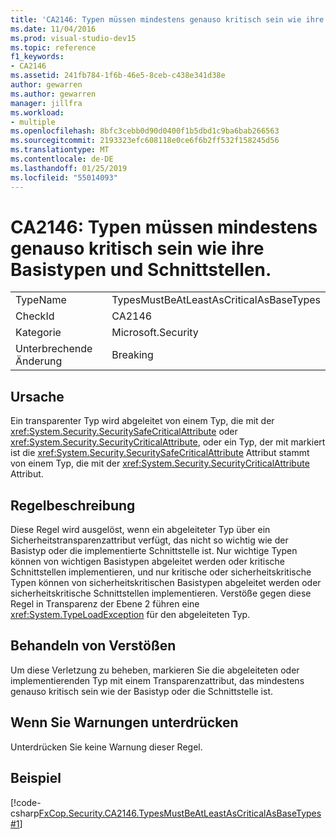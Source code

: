 ```yaml
---
title: 'CA2146: Typen müssen mindestens genauso kritisch sein wie ihre Basistypen und Schnittstellen.'
ms.date: 11/04/2016
ms.prod: visual-studio-dev15
ms.topic: reference
f1_keywords:
- CA2146
ms.assetid: 241fb784-1f6b-46e5-8ceb-c438e341d38e
author: gewarren
ms.author: gewarren
manager: jillfra
ms.workload:
- multiple
ms.openlocfilehash: 8bfc3cebb0d90d0400f1b5dbd1c9ba6bab266563
ms.sourcegitcommit: 2193323efc608118e0ce6f6b2ff532f158245d56
ms.translationtype: MT
ms.contentlocale: de-DE
ms.lasthandoff: 01/25/2019
ms.locfileid: "55014093"
---
```

# <a name="ca2146-types-must-be-at-least-as-critical-as-their-base-types-and-interfaces"></a>CA2146: Typen müssen mindestens genauso kritisch sein wie ihre Basistypen und Schnittstellen.

|||
|-|-|
|TypeName|TypesMustBeAtLeastAsCriticalAsBaseTypes|
|CheckId|CA2146|
|Kategorie|Microsoft.Security|
|Unterbrechende Änderung|Breaking|

## <a name="cause"></a>Ursache
 Ein transparenter Typ wird abgeleitet von einem Typ, die mit der <xref:System.Security.SecuritySafeCriticalAttribute> oder <xref:System.Security.SecurityCriticalAttribute>, oder ein Typ, der mit markiert ist die <xref:System.Security.SecuritySafeCriticalAttribute> Attribut stammt von einem Typ, die mit der <xref:System.Security.SecurityCriticalAttribute> Attribut.

## <a name="rule-description"></a>Regelbeschreibung
 Diese Regel wird ausgelöst, wenn ein abgeleiteter Typ über ein Sicherheitstransparenzattribut verfügt, das nicht so wichtig wie der Basistyp oder die implementierte Schnittstelle ist. Nur wichtige Typen können von wichtigen Basistypen abgeleitet werden oder kritische Schnittstellen implementieren, und nur kritische oder sicherheitskritische Typen können von sicherheitskritischen Basistypen abgeleitet werden oder sicherheitskritische Schnittstellen implementieren. Verstöße gegen diese Regel in Transparenz der Ebene 2 führen eine <xref:System.TypeLoadException> für den abgeleiteten Typ.

## <a name="how-to-fix-violations"></a>Behandeln von Verstößen
 Um diese Verletzung zu beheben, markieren Sie die abgeleiteten oder implementierenden Typ mit einem Transparenzattribut, das mindestens genauso kritisch sein wie der Basistyp oder die Schnittstelle ist.

## <a name="when-to-suppress-warnings"></a>Wenn Sie Warnungen unterdrücken
 Unterdrücken Sie keine Warnung dieser Regel.

## <a name="example"></a>Beispiel
 [!code-csharp[FxCop.Security.CA2146.TypesMustBeAtLeastAsCriticalAsBaseTypes#1](../code-quality/codesnippet/CSharp/ca2146-types-must-be-at-least-as-critical-as-their-base-types-and-interfaces_1.cs)]